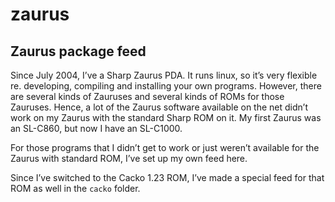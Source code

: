 # zaurus
## Zaurus package feed

Since July 2004, I’ve a Sharp Zaurus PDA. It runs linux, so it’s very flexible re. developing, compiling and installing your own programs. However, there are several kinds of Zauruses and several kinds of ROMs for those Zauruses. Hence, a lot of the Zaurus software available on the net didn’t work on my Zaurus with the standard Sharp ROM on it. My first Zaurus was an SL-C860, but now I have an SL-C1000.

For those programs that I didn’t get to work or just weren’t available for the Zaurus with standard ROM, I’ve set up my own feed here.

Since I’ve switched to the Cacko 1.23 ROM, I’ve made a special feed for that ROM as well in the `cacko` folder.
